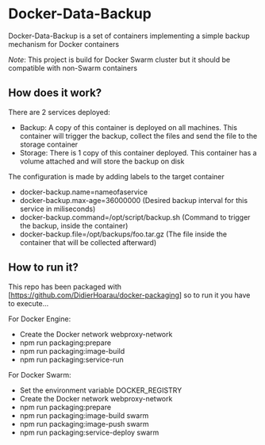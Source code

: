 # Docker-Data-Backup

Docker-Data-Backup is a set of containers implementing a simple backup mechanism for Docker containers

_Note_: This project is build for Docker Swarm cluster but it should be compatible with non-Swarm containers

## How does it work?

There are 2 services deployed:
* Backup: A copy of this container is deployed on all machines. This container will trigger the backup, collect the files and send the file to the storage container
* Storage: There is 1 copy of this container deployed. This container has a volume attached and will store the backup on disk

The configuration is made by adding labels to the target container
* docker-backup.name=nameofaservice
* docker-backup.max-age=36000000 (Desired backup interval for this service in miliseconds)
* docker-backup.command=/opt/script/backup.sh (Command to trigger the backup, inside the container)
* docker-backup.file=/opt/backups/foo.tar.gz (The file inside the container that will be collected afterward)

## How to run it?

This repo has been packaged with [https://github.com/DidierHoarau/docker-packaging] so to run it you have to execute...

For Docker Engine:
* Create the Docker network webproxy-network
* npm run packaging:prepare
* npm run packaging:image-build
* npm run packaging:service-run

For Docker Swarm:
* Set the environment variable DOCKER_REGISTRY
* Create the Docker network webproxy-network
* npm run packaging:prepare
* npm run packaging:image-build swarm
* npm run packaging:image-push swarm
* npm run packaging:service-deploy swarm

